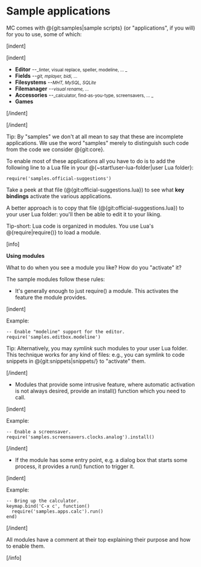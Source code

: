 
# Sample applications

MC comes with @{git:samples|sample scripts} (or "applications", if you
will) for you to use, some of which:

[indent]

[indent]

- __Editor__
  --<small>_linter, visual replace, speller, modeline, ... _</small>
- __Fields__
  --<small>_git, mplayer, bidi, ..._</small>
- __Filesystems__
  --<small>_MHT, MySQL, SQLite_</small>
- __Filemanager__
  --<small>_visual rename, ..._</small>
- __Accessories__
  --<small>_calculator, find-as-you-type, screensavers, ... _</small>
- __Games__

[/indent]

[/indent]

Tip: By "samples" we don't at all mean to say that these are incomplete
applications. We use the word "samples" merely to distinguish such code
from the code we consider @{git:core}.

To enable most of these applications all you have to do is to add the
following line to a Lua file in your @{~start!user-lua-folder|user Lua folder}:

    require('samples.official-suggestions')

Take a peek at that file (@{git:official-suggestions.lua}) to see what
**key bindings** activate the various applications.

A better approach is to copy that file (@{git:official-suggestions.lua})
to your user Lua folder: you'll then be able to edit it to your liking.

Tip-short: Lua code is organized in modules. You use Lua's
@{require|require()} to load a module.

[info]

**Using modules**

What to do when you see a module you like? How do you "activate" it?

The sample modules follow these rules:

* It's generally enough to just require() a module. This activates the
  feature the module provides.

[indent]

  Example:

    -- Enable "modeline" support for the editor.
    require('samples.editbox.modeline')

  Tip: Alternatively, you may _symlink_ such modules to your user Lua
  folder. This technique works for any kind of files: e.g., you can
  symlink to code snippets in @{git:snippets|snippets/} to "activate"
  them.

[/indent]

* Modules that provide some intrusive feature, where automatic activation
  is not always desired, provide an install() function which you need to
  call.

[indent]

  Example:

    -- Enable a screensaver.
    require('samples.screensavers.clocks.analog').install()

[/indent]

* If the module has some entry point, e.g. a dialog box that starts some
  process, it provides a run() function to trigger it.

[indent]

  Example:

    -- Bring up the calculator.
    keymap.bind('C-x c', function()
      require('samples.apps.calc').run()
    end)

[/indent]

All modules have a comment at their top explaining their purpose and how
to enable them.

[/info]


